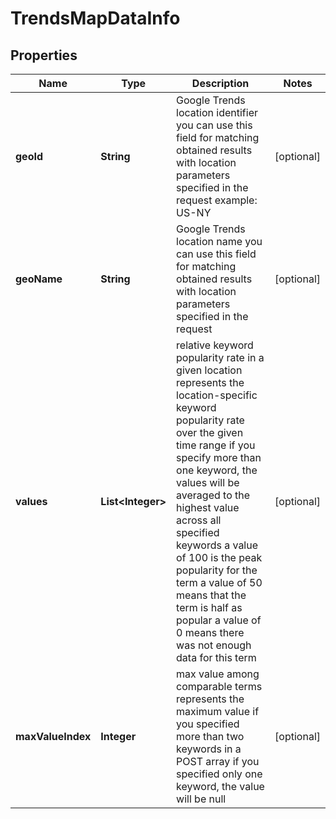 

# TrendsMapDataInfo


## Properties

| Name | Type | Description | Notes |
|------------ | ------------- | ------------- | -------------|
|**geoId** | **String** | Google Trends location identifier you can use this field for matching obtained results with location parameters specified in the request example: US-NY |  [optional] |
|**geoName** | **String** | Google Trends location name you can use this field for matching obtained results with location parameters specified in the request |  [optional] |
|**values** | **List&lt;Integer&gt;** | relative keyword popularity rate in a given location represents the location-specific keyword popularity rate over the given time range if you specify more than one keyword, the values will be averaged to the highest value across all specified keywords a value of 100 is the peak popularity for the term a value of 50 means that the term is half as popular a value of 0 means there was not enough data for this term |  [optional] |
|**maxValueIndex** | **Integer** | max value among comparable terms represents the maximum value if you specified more than two keywords in a POST array if you specified only one keyword, the value will be null |  [optional] |



